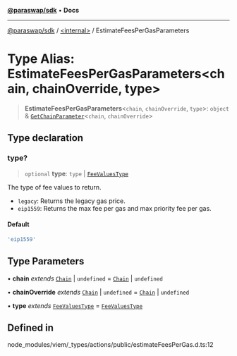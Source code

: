 [**@paraswap/sdk**](../../README.md) • **Docs**

***

[@paraswap/sdk](../../globals.md) / [\<internal\>](../README.md) / EstimateFeesPerGasParameters

# Type Alias: EstimateFeesPerGasParameters\<chain, chainOverride, type\>

> **EstimateFeesPerGasParameters**\<`chain`, `chainOverride`, `type`\>: `object` & [`GetChainParameter`](GetChainParameter.md)\<`chain`, `chainOverride`\>

## Type declaration

### type?

> `optional` **type**: `type` \| [`FeeValuesType`](FeeValuesType.md)

The type of fee values to return.

- `legacy`: Returns the legacy gas price.
- `eip1559`: Returns the max fee per gas and max priority fee per gas.

#### Default

```ts
'eip1559'
```

## Type Parameters

• **chain** *extends* [`Chain`](Chain.md) \| `undefined` = [`Chain`](Chain.md) \| `undefined`

• **chainOverride** *extends* [`Chain`](Chain.md) \| `undefined` = [`Chain`](Chain.md) \| `undefined`

• **type** *extends* [`FeeValuesType`](FeeValuesType.md) = [`FeeValuesType`](FeeValuesType.md)

## Defined in

node\_modules/viem/\_types/actions/public/estimateFeesPerGas.d.ts:12

